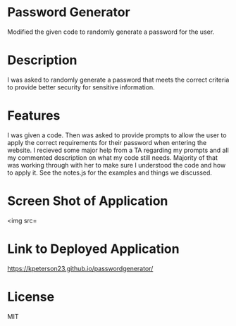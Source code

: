# Password Generator

Modified the given code to randomly generate a password for the user.

# Description

I was asked to randomly generate a password that meets the correct criteria to provide better security for sensitive information.

# Features

I was given a code. Then was asked to provide prompts to allow the user to apply the correct requirements for their password when entering the website.
I recieved some major help from a TA regarding my prompts and all my commented description on what my code still needs. Majority of that was working through with her to make sure I understood the code and how to apply it.
See the notes.js for the examples and things we discussed.

# Screen Shot of Application

<img src=

# Link to Deployed Application

https://kpeterson23.github.io/passwordgenerator/

# License

MIT
